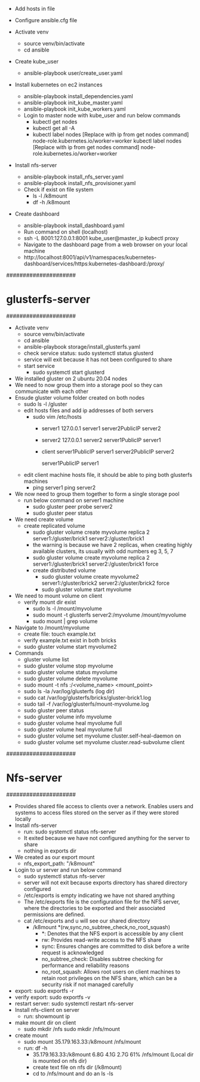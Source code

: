 
- Add hosts in file
- Configure ansible.cfg file
- Activate venv
    - source venv/bin/activate
    - cd ansible
- Create kube_user
    - ansible-playbook user/create_user.yaml
- Install kubernetes on ec2 instances
    - ansible-playbook install_dependencies.yaml
    - ansible-playbook init_kube_master.yaml
    - ansible-playbook init_kube_workers.yaml
    - Login to master node with kube_user and run below commands
      - kubectl get nodes
      - kubectl get all -A
      - kubectl label nodes [Replace with ip from get nodes command] node-role.kubernetes.io/worker=worker
        kubectl label nodes [Replace with ip from get nodes command] node-role.kubernetes.io/worker=worker

- Install nfs-server
    - ansible-playbook install_nfs_server.yaml
    - ansible-playbook install_nfs_provisioner.yaml
    - Check if exist on file system
       - ls -l /k8mount
       - df -h /k8mount
- Create dashboard
    - ansible-playbook install_dashboard.yaml
    - Run command on shell (localhost)
    - ssh -L 8001:127.0.0.1:8001 kube_user@master_ip
    kubectl proxy
    - Navigate to the dashboard page from a web browser on your local machine
    - http://localhost:8001/api/v1/namespaces/kubernetes-dashboard/services/https:kubernetes-dashboard:/proxy/


#####################
# glusterfs-server
#####################
- Activate venv
    - source venv/bin/activate
    - cd ansible
    - ansible-playbook storage/install_glusterfs.yaml
    - check service status: sudo systemctl status glusterd
    - service will exit because it has not been configured to share
    - start service
        - sudo systemctl start glusterd
- We installed gluster on 2 ubuntu 20.04 nodes
- We need to now group them into a storage pool so they can communicate with each other
- Ensude gluster volume folder created on both nodes
    - sudo ls -l /gluster
    - edit hosts files and add ip addresses of both servers
        - sudo vim /etc/hosts
          - server1
            127.0.0.1   server1
            server2PublicIP   server2
          - server2
            127.0.0.1   server2
            server1PublicIP   server1
          - client
            server1PublicIP   server1
            server2PublicIP   server2
            
            server1PublicIP server1
    - edit client machine hosts file, it should be able to ping both glusterfs machines
        - ping server1
          ping server2
- We now need to group them together to form a single storage pool
    - run below command on server1 machine
      - sudo gluster peer probe server2
      - sudo gluster peer status
- We need create volume
    - create replicated volume
        - sudo gluster volume create myvolume replica 2 server1:/gluster/brick1 server2:/gluster/brick1
        - the warning is because we have 2 replicas, when creating highly available clusters, its usually with odd
          numbers eg 3, 5, 7
        - sudo gluster volume create myvolume replica 2 server1:/gluster/brick1 server2:/gluster/brick1 force
      - create distributed volume
        - sudo gluster volume create myvolume2 server1:/gluster/brick2 server2:/gluster/brick2 force
        - sudo gluster volume start myvolume
- We need to mount volume on client 
    - verify mount dir exist
        - sudo ls -l /mount/myvolume
        - sudo mount -t glusterfs server2:/myvolume /mount/myvolume
        - sudo mount | grep volume
- Navigate to /mount/myvolume
    - create file: touch example.txt
    - verify example.txt exist in both bricks
    - sudo gluster volume start myvolume2
- Commands
    - gluster volume list
    - sudo gluster volume stop myvolume
    - sudo gluster volume status myvolume
    - sudo gluster volume delete myvolume
    - sudo mount -t nfs <server>:/<volume_name> <mount_point>
    - sudo ls -la /var/log/glusterfs (log dir)
    - sudo cat /var/log/glusterfs/bricks/gluster-brick1.log
    - sudo tail -f /var/log/glusterfs/mount-myvolume.log
    - sudo gluster peer status
    - sudo gluster volume info myvolume
    - sudo gluster volume heal myvolume full
    - sudo gluster volume heal myvolume full
    - sudo gluster volume set myvolume cluster.self-heal-daemon on
    - sudo gluster volume set myvolume cluster.read-subvolume client


#####################
# Nfs-server
#####################
- Provides shared file access to clients over a network.
  Enables users and systems to access files stored on the server as if they were stored locally
- Install nfs-server
    - run: sudo systemctl status nfs-server
    - It exited because we have not configured anything for the server to share
    - nothing in exports dir
- We created as our export mount
    - nfs_export_path: "/k8mount"
- Login to ur server and run below command
    - sudo systemctl status nfs-server
    - server will not exit because exports directory has shared directory configured
    - /etc/exports is empty indicating we have not shared anything
    - The /etc/exports file is the configuration file for the NFS server, where the directories to be exported and their 
      associated permissions are defined.
    - cat /etc/exports and u will see our shared directory
        - /k8mount *(rw,sync,no_subtree_check,no_root_squash)
            - *: Denotes that the NFS export is accessible by any client
            - rw: Provides read-write access to the NFS share
            - sync: Ensures changes are committed to disk before a write request is acknowledged
            - no_subtree_check: Disables subtree checking for performance and reliability reasons
            - no_root_squash: Allows root users on client machines to retain root privileges on the NFS share, 
              which can be a security risk if not managed carefully
- export: sudo exportfs -r
- verify export: sudo exportfs -v
- restart server: sudo systemctl restart nfs-server
- Install nfs-client on server
    - run: showmount ip
- make mount dir on client
    - sudo mkdir /nfs
      sudo mkdir /nfs/mount
- create mount
    - sudo mount 35.179.163.33:/k8mount /nfs/mount
    - run: df -h
        - 35.179.163.33:/k8mount  6.8G  4.1G  2.7G  61% /nfs/mount (Local dir is mounted on nfs dir)
        - create text file on nfs dir (/k8mount)
        - cd to /nfs/mount and do an ls -ls
      